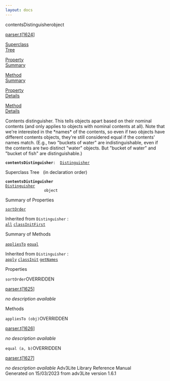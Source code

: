 ```yaml
---
layout: docs
---
```

<span class="title">contentsDistinguisher</span><span class="type">object</span>

[parser.t](../file/parser.t.html)\[[1624](../source/parser.t.html#1624)\]

[Superclass  
Tree](#_SuperClassTree_)

[Property  
Summary](#_PropSummary_)

[Method  
Summary](#_MethodSummary_)

[Property  
Details](#_Properties_)

[Method  
Details](#_Methods_)



Contents distinguisher. This tells objects apart based on their nominal
contents (and only applies to objects with nominal contents at all).
Note that we're interested in the \*names\* of the contents, so even if
two objects have different contents objects, they're still considered
equal if the contents' names match. (E.g., two "buckets of water" are
indistinguishable, even if the contents are two distinct "water"
objects. But "bucket of water" and "bucket of fish" are
distinguishable.)

**`contentsDistinguisher`**` :   `[`Distinguisher`](../object/Distinguisher.html)



<span id="_SuperClassTree_"></span>



<span class="hdln">Superclass Tree</span>   (in declaration order)



**`contentsDistinguisher`**  
[`Distinguisher`](../object/Distinguisher.html)  
`                 object`  
<span id="_PropSummary_"></span>



<span class="hdln">Summary of Properties</span>  



[`sortOrder`](#sortOrder)

Inherited from `Distinguisher` :  
[`all`](../object/Distinguisher.html#all) [`classInitFirst`](../object/Distinguisher.html#classInitFirst)

<span id="_MethodSummary_"></span>



<span class="hdln">Summary of Methods</span>  



[`appliesTo`](#appliesTo) [`equal`](#equal)

Inherited from `Distinguisher` :  
[`apply`](../object/Distinguisher.html#apply) [`classInit`](../object/Distinguisher.html#classInit) [`getNames`](../object/Distinguisher.html#getNames)

<span id="_Properties_"></span>



<span class="hdln">Properties</span>  



<span id="sortOrder"></span>

`sortOrder`<span class="rem">OVERRIDDEN</span>

[parser.t](../file/parser.t.html)\[[1625](../source/parser.t.html#1625)\]



*no description available*



<span id="_Methods_"></span>



<span class="hdln">Methods</span>  



<span id="appliesTo"></span>

`appliesTo (obj)`<span class="rem">OVERRIDDEN</span>

[parser.t](../file/parser.t.html)\[[1626](../source/parser.t.html#1626)\]



*no description available*



<span id="equal"></span>

`equal (a, b)`<span class="rem">OVERRIDDEN</span>

[parser.t](../file/parser.t.html)\[[1627](../source/parser.t.html#1627)\]



*no description available*
Adv3Lite Library Reference Manual  
Generated on 15/03/2023 from adv3Lite version 1.6.1


